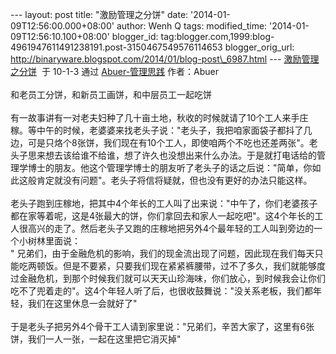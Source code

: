 --- layout: post title: "激励管理之分饼" date:
'2014-01-09T12:56:00.000+08:00' author: Wenh Q tags: modified\_time:
'2014-01-09T12:56:10.100+08:00' blogger\_id:
tag:blogger.com,1999:blog-4961947611491238191.post-3150467549576114653
blogger\_orig\_url:
http://binaryware.blogspot.com/2014/01/blog-post\_6987.html ---
[激励管理之分饼](http://www.abuer.com/manage/motivation-management-story-bing.html)  于
10-1-3 通过 [Abuer-管理思践](http://www.abuer.com/) 作者：Abuer\
\
和老员工分饼，和新员工画饼，和中层员工一起吃饼\
\
有一故事讲有一对老夫妇种了几十亩土地，秋收的时候就请了10个工人来手庄稼。等中午的时候，老婆婆来找老头子说："老头子，我把咱家面袋子都抖了几边，可是只烙个8张饼，我们现在有10个工人，即使咱两个不吃也还差两张"。老头子思来想去该给谁不给谁，想了许久也没想出来什么办法。于是就打电话给的管理学博士的朋友。他这个管理学博士的朋友听了老头子的话之后说："简单，你如此这般肯定就没有问题"。老头子将信将疑就，但也没有更好的办法只能这样。\
\
老头子跑到庄稼地，把其中4个年长的工人叫了出来说："中午了，你们老婆孩子都在家等着呢，这是4张最大的饼，你们拿回去和家人一起吃吧"。这4个年长的工人很高兴的走了。然后老头子又跑的庄稼地把另外4个最年轻的工人叫到旁边的一个小树林里面说：\
"
兄弟们，由于金融危机的影响，我们的现金流出现了问题，因此现在我们每天只能吃两顿饭。但是不要紧，只要我们现在紧紧裤腰带，过不了多久，我们就能够度过金融危机，到那个时候我们就可以天天山珍海味，你们放心，到时候我会让你们吃不了兜着走的"。这4个年轻人听了后，也很收鼓舞说："没关系老板，我们都年轻，我们在这里休息一会就好了"\
\
于是老头子把另外4个骨干工人请到家里说："兄弟们，辛苦大家了，这里有6张饼，我们一人一张，一起在这里把它消灭掉"
